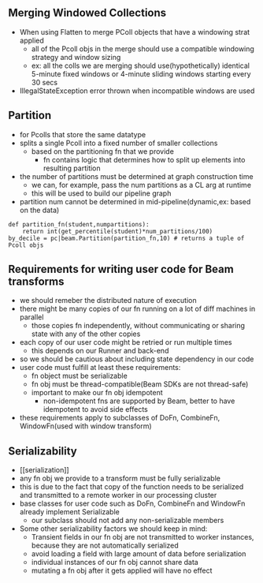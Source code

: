 ## Merging Windowed Collections  
- When using Flatten to merge PColl objects that have a windowing strat applied  
	- all of the Pcoll objs in the merge should use a compatible windowing strategy and window sizing
	- ex: all the colls we are merging should use(hypothetically) identical 5-minute fixed windows or 4-minute sliding windows starting every 30 secs  
- IllegalStateException error thrown when incompatible windows are used  
  
## Partition  
- for Pcolls that store the same datatype  
- splits a single Pcoll into a fixed number of smaller collections  
	- based on the partitioning fn that we provide  
		- fn contains logic that determines how to split up elements into resulting partition  
- the number of partitions must be determined at graph construction time  
	- we can, for example, pass the num partitions as a CL arg at runtime  
	- this will be used to build our pipeline graph
- partition num cannot be determined in mid-pipeline(dynamic,ex: based on the data)  
  
```  
def partition_fn(student,numpartitions):  
	return int(get_percentile(student)*num_partitions/100)  
by_decile = pc|beam.Partition(partition_fn,10) # returns a tuple of Pcoll objs
```
  
## Requirements for writing user code for Beam transforms  
- we should remeber the distributed nature of execution  
- there might be many copies of our fn running on a lot of diff machines in parallel
	- those copies fn independently, without communicating or sharing state with any of the other copies
- each copy of our user code might be retried or run multiple times
	- this depends on our Runner and back-end  
- so we should be cautious about including state dependency in our code  
- user code must fulfill at least these requirements:  
	- fn object must be serializable  
	- fn obj must be thread-compatible(Beam SDKs are not thread-safe)  
	- important to make our fn obj idempotent  
		- non-idempotent fns are supported by Beam, better to have idempotent to avoid side effects  
- these requirements apply to subclasses of DoFn, CombineFn, WindowFn(used with window transform)  
## Serializability
- [[serialization]]
- any fn obj we provide to a transform must be fully serializable  
- this is due to the fact that copy of the function needs to be serialized and transmitted to a remote worker in our processing cluster  
- base classes for user code such as DoFn, CombineFn and WindowFn already implement Serializable  
	- our subclass should not add any non-serializable members  
- Some other serializability factors we should keep in mind:  
	- Transient fields in our fn obj are not transmitted to worker instances, because they are not automatically serialized  
	- avoid loading a field with large amount of data before serialization  
	- individual instances of our fn obj cannot share data  
	- mutating a fn obj after it gets applied will have no effect
